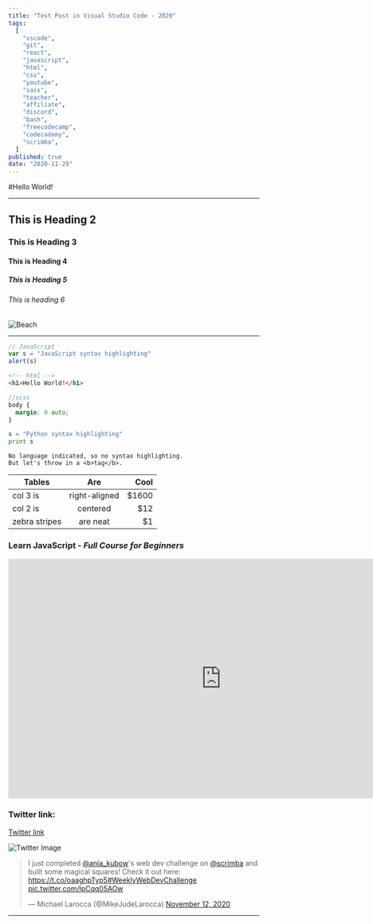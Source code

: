 ```yaml
---
title: "Test Post in Visual Studio Code - 2020"
tags:
  [
    "vscode",
    "git",
    "react",
    "javascript",
    "html",
    "css",
    "youtube",
    "sass",
    "teacher",
    "affiliate",
    "discord",
    "bash",
    "freecodecamp",
    "codecademy",
    "scrimba",
  ]
published: true
date: "2020-11-29"
---
```


#Hello World!

---

## This is Heading 2

### This is Heading 3

#### This is Heading 4

##### This is Heading 5

###### This is heading 6

![Beach](https://images.pexels.com/photos/994605/pexels-photo-994605.jpeg?auto=compress&cs=tinysrgb&dpr=2&h=650&w=940)

---

```javascript
// JavaScript
var s = "JavaScript syntax highlighting"
alert(s)
```

```html
<!-- html -->
<h1>Hello World!</h1>
```

```scss
//scss
body {
  margin: 0 auto;
}
```

```python
s = "Python syntax highlighting"
print s
```

```
No language indicated, so no syntax highlighting.
But let's throw in a <b>tag</b>.
```

| Tables        |      Are      |   Cool |
| ------------- | :-----------: | -----: |
| col 3 is      | right-aligned | \$1600 |
| col 2 is      |   centered    |   \$12 |
| zebra stripes |   are neat    |    \$1 |

### Learn JavaScript - _Full Course for Beginners_

<iframe width="853" height="480" src="https://www.youtube.com/embed/PkZNo7MFNFg" frameborder="0" allow="accelerometer; autoplay; clipboard-write; encrypted-media; gyroscope; picture-in-picture" allowfullscreen></iframe>

### Twitter link:

[Twitter link](https://twitter.com/MikeJudeLarocca/status/1326715836518850560?s=20)

![Twitter Image](https://pbs.twimg.com/media/Emlw90QXEAEB_1Q?format=png&name=small)

<blockquote class="twitter-tweet"><p lang="en" dir="ltr">I just completed <a href="https://twitter.com/ania_kubow?ref_src=twsrc%5Etfw">@ania_kubow</a>&#39;s web dev challenge on <a href="https://twitter.com/scrimba?ref_src=twsrc%5Etfw">@scrimba</a> and built some magical squares! Check it out here: <a href="https://t.co/oaaghpTyp5">https://t.co/oaaghpTyp5</a><a href="https://twitter.com/hashtag/WeeklyWebDevChallenge?src=hash&amp;ref_src=twsrc%5Etfw">#WeeklyWebDevChallenge</a> <a href="https://t.co/lpCqq05AOw">pic.twitter.com/lpCqq05AOw</a></p>&mdash; Michael Larocca (@MikeJudeLarocca) <a href="https://twitter.com/MikeJudeLarocca/status/1326715836518850560?ref_src=twsrc%5Etfw">November 12, 2020</a></blockquote> <script async src="https://platform.twitter.com/widgets.js" charset="utf-8"></script>

---

